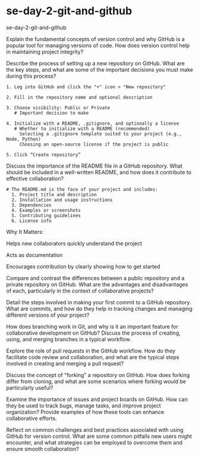 # se-day-2-git-and-github
se-day-2-git-and-github

Explain the fundamental concepts of version control and why GitHub is a popular tool for managing versions of code. How does version control help in maintaining project integrity?

Describe the process of setting up a new repository on GitHub. What are the key steps, and what are some of the important decisions you must make during this process?

    1. Log into GitHub and click the "+" icon > "New repository"
    
    2. Fill in the repository name and optional description
    
    3. Choose visibility: Public or Private
       # Important decision to make
       
    4. Initialize with a README, .gitignore, and optionally a license
       # Whether to initialize with a README (recommended)
         Selecting a .gitignore template suited to your project (e.g., Node, Python)
         Choosing an open-source license if the project is public
         
    5. Click “Create repository”

Discuss the importance of the README file in a GitHub repository. What should be included in a well-written README, and how does it contribute to effective collaboration?

    # The README.md is the face of your project and includes: 
      1. Project title and description
      2. Installation and usage instructions
      3. Dependencies
      4. Examples or screenshots
      5. Contributing guidelines
      6. License info


Why It Matters:

Helps new collaborators quickly understand the project

Acts as documentation

Encourages contribution by clearly showing how to get started


Compare and contrast the differences between a public repository and a private repository on GitHub. What are the advantages and disadvantages of each, particularly in the context of collaborative projects?

Detail the steps involved in making your first commit to a GitHub repository. What are commits, and how do they help in tracking changes and managing different versions of your project?

How does branching work in Git, and why is it an important feature for collaborative development on GitHub? Discuss the process of creating, using, and merging branches in a typical workflow.

Explore the role of pull requests in the GitHub workflow. How do they facilitate code review and collaboration, and what are the typical steps involved in creating and merging a pull request?

Discuss the concept of "forking" a repository on GitHub. How does forking differ from cloning, and what are some scenarios where forking would be particularly useful?

Examine the importance of issues and project boards on GitHub. How can they be used to track bugs, manage tasks, and improve project organization? Provide examples of how these tools can enhance collaborative efforts.

Reflect on common challenges and best practices associated with using GitHub for version control. What are some common pitfalls new users might encounter, and what strategies can be employed to overcome them and ensure smooth collaboration?

